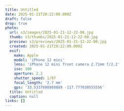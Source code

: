 ```yaml
---
title: Untitled
date: 2025-01-21T20:22:08.000Z
draft: false
drop: true
photo:
  url: s3/images/2025-01-21-12-22-08.jpg
  thumb: s3/thumbs/2025-01-21-12-22-08.jpg
  preview: s3/previews/2025-01-21-12-22-08.jpg
  created: 2025-01-21T20:22:08.000Z
  exif:
    make: Apple
    model: 'iPhone 12 mini'
    lens: 'iPhone 12 mini front camera 2.71mm f/2.2'
    iso: 100
    aperture: 2.2
    shutter_speed: 1/97
    focal_length: '2.7 mm'
    gps: '33.5337888888889 -117.777030555556'
  title: Untitled
  caption: null
links: []
---
```


